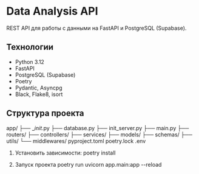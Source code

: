 # Data Analysis API

REST API для работы с данными на FastAPI и PostgreSQL (Supabase).

## Технологии

- Python 3.12
- FastAPI
- PostgreSQL (Supabase)
- Poetry
- Pydantic, Asyncpg
- Black, Flake8, isort

## Структура проекта

app/
├── __init_.py
├── database.py
├── init_server.py
├── main.py
├── routers/
├── controllers/
├── services/
├── models/
├── schemas/
├── utils/
└── middlewares/
pyproject.toml
poetry.lock
.env

1. Установить зависимости:
poetry install 

2. Запуск проекта
poetry run uvicorn app.main:app --reload

